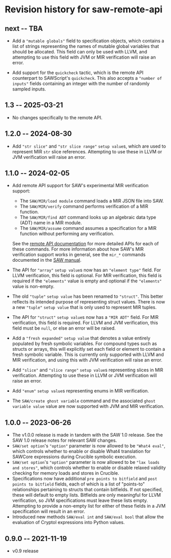 # Revision history for saw-remote-api

## next -- TBA

* Add a `"mutable globals"` field to specification objects, which contains a
  list of strings representing the names of mutable global variables that
  should be allocated. This field can only be used with LLVM, and attempting to
  use this field with JVM or MIR verification will raise an error.

* Add support for the `quickcheck` tactic, which is the remote API counterpart
  to SAWScript's `quickcheck`. This also accepts a `"number of inputs"` fields
  containing an integer with the number of randomly sampled inputs.

## 1.3 -- 2025-03-21

* No changes specifically to the remote API.

## 1.2.0 -- 2024-08-30

* Add `"str slice"` and `"str slice range"` `setup value`s, which are used to
  represent MIR `str` slice references. Attempting to use these in LLVM or JVM
  verification will raise an error.

## 1.1.0 -- 2024-02-05

* Add remote API support for SAW's experimental MIR verification support:

  * The `SAW/MIR/load module` command loads a MIR JSON file into SAW.
  * The `SAW/MIR/verify` command performs verification of a MIR function.
  * The `SAW/MIR/find ADT` command looks up an algebraic data type (ADT) name in
    a MIR module.
  * The `SAW/MIR/assume` command assumes a specification for a MIR function
    without performing any verification.

  See the [remote API
  documentation](https://github.com/GaloisInc/saw-script/blob/master/saw-remote-api/docs/SAW.rst#sawmirload-module-command)
  for more detailed APIs for each of these commands. For more information about
  how SAW's MIR verification support works in general, see the `mir_*` commands
  documented in the [SAW
  manual](https://github.com/GaloisInc/saw-script/blob/master/doc/manual/manual.md).
* The API for `"array"` `setup value`s now has an `"element type"` field. For
  LLVM verification, this field is optional. For MIR verification, this field
  is required if the `"elements"` value is empty and optional if the
  `"elements"` value is non-empty.
* The old `"tuple"` `setup value` has been renamed to `"struct"`. This better
  reflects its intended purpose of representing struct values. There is now a
  new `"tuple"` `setup value` that is only used to represent MIR tuples.
* The API for `"struct"` `setup value`s now has a `"MIR ADT"` field. For
  MIR verification, this field is required. For LLVM and JVM verification,
  this field must be `null`, or else an error will be raised.
* Add a `"fresh expanded"` `setup value` that denotes a value entirely
  populated by fresh symbolic variables. For compound types such as structs or
  arrays, this will explicitly set each field or element to contain a fresh
  symbolic variable. This is currently only supported with LLVM and MIR
  verification, and using this with JVM verification will raise an error.
* Add `"slice"` and `"slice range"` `setup value`s representing slices in MIR
  verification. Attempting to use these in LLVM or JVM verification will raise
  an error.
* Add `"enum"` `setup value`s representing enums in MIR verification.
* The `SAW/create ghost variable` command and the associated
  `ghost variable value` value are now supported with JVM and MIR verification.

## 1.0.0 -- 2023-06-26

* The v1.0.0 release is made in tandem with the SAW 1.0 release. See the
  SAW 1.0 release notes for relevant SAW changes.
* `SAW/set option`'s `"option"` parameter is now allowed to be `"What4 eval"`,
  which controls whether to enable or disable What4 translation for SAWCore
  expressions during Crucible symbolic execution.
* `SAW/set option`'s `"option"` parameter is now allowed to be
  `"lax loads and stores"`, which controls whether to enable or disable relaxed
  validity checking for memory loads and stores in Crucible.
* Specifications now have additional `pre points to bitfield` and
  `post points to bitfield` fields, each of which is a list of "points-to"
  relationships pertaining to structs that contain bitfields. If not specified,
  these will default to empty lists. Bitfields are only meaningful for LLVM
  verification, so JVM specifications must leave these lists empty. Attempting
  to provide a non-empty list for either of these fields in a JVM specification
  will result in an error.
* Introduced new methods `SAW/eval int` and `SAW/eval bool` that allow the
  evaluation of Cryptol expressions into Python values.

## 0.9.0 -- 2021-11-19

* v0.9 release
